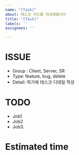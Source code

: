 ```yaml
---
name: "[Task]"
about: 태스크 카드를 작성해봅시다
title: "[Task]"
labels: ''
assignees: ''

---
```


# ISSUE
* Group : Client, Server, SR
* Type: feature, bug, delete
* Detail: 여기에 태스크 디테일 작성

# TODO
 * Job1
 * Job2
 * Job3.  

# Estimated time
